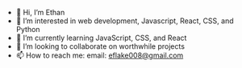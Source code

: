 - 👋 Hi, I’m Ethan
- 👀 I’m interested in web development, Javascript, React, CSS, and Python
- 🌱 I’m currently learning JavaScript, CSS, and React
- 💞️ I’m looking to collaborate on worthwhile projects
- 📫 How to reach me: email: eflake008@gmail.com

<!---
15decades/15decades is a ✨ special ✨ repository because its `README.md` (this file) appears on your GitHub profile.
You can click the Preview link to take a look at your changes.
--->
